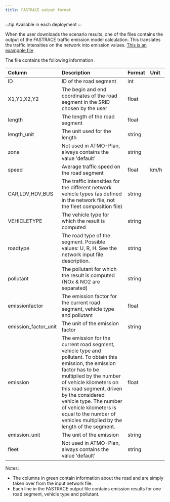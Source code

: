 ```yaml
---
title: FASTRACE output format
---
```


:::tip Available in each deployment
:::

When the user downloads the scenario results, one of the files contains the output of the FASTRACE traffic emission model calculation. This translates the traffic intensities on the network into emission values. [This is an exampple file](./fastrace.txt)

The file contains the following information :

| Column               | Description                                                                                                                                                                                                                                                                                                                                            | Format | Unit |
| :------------------- | :----------------------------------------------------------------------------------------------------------------------------------------------------------------------------------------------------------------------------------------------------------------------------------------------------------------------------------------------------- | :----- | :--- |
| ID                   | ID of the road segment                                                                                                                                                                                                                                                                                                                                 | int    |      |
| X1,Y1,X2,Y2          | The begin and end coordinates of the road segment in the SRID chosen by the user                                                                                                                                                                                                                                                                       | float  |      |
| length               | The length of the road segment                                                                                                                                                                                                                                                                                                                         | float  |      |
| length_unit          | The unit used for the length                                                                                                                                                                                                                                                                                                                           | string |      |
| zone                 | Not used in ATMO-Plan, always contains the value 'default'                                                                                                                                                                                                                                                                                             | string |      |
| speed                | Average traffic speed on the road segment                                                                                                                                                                                                                                                                                                              | float  | km/h |
| CAR,LDV,HDV,BUS      | The traffic intensities for the different network vehicle types (as defined in the network file, not the fleet composition file)                                                                                                                                                                                                                       | string |      |
| VEHICLETYPE          | The vehicle type for which the result is computed                                                                                                                                                                                                                                                                                                      | string |      |
| roadtype             | The road type of the segment. Possible values: U, R, H. See the network input file description.                                                                                                                                                                                                                                                        | string |      |
| pollutant            | The pollutant for which the result is computed (NOx & NO2 are separated)                                                                                                                                                                                                                                                                               | string |      |
| emissionfactor       | The emission factor for the current road segment, vehicle type and pollutant                                                                                                                                                                                                                                                                           | float  |      |
| emission_factor_unit | The unit of the emission factor                                                                                                                                                                                                                                                                                                                        | string |      |
| emission             | The emission for the current road segment, vehicle type and pollutant. To obtain this emission, the emission factor has to be multiplied by the number of vehicle kilometers on this road segment, driven by the considered vehicle type. The number of vehicle kilometers is equal to the number of vehicles multiplied by the length of the segment. | float  |      |
| emission_unit        | The unit of the emission                                                                                                                                                                                                                                                                                                                               | string |      |
| fleet                | Not used in ATMO-Plan, always contains the value 'default'                                                                                                                                                                                                                                                                                             | string |      |

Notes:

- The columns in green contain information about the road and are simply taken over from the input network file.
- Each line in the FASTRACE output file contains emission results for one road segment, vehicle type and pollutant.
